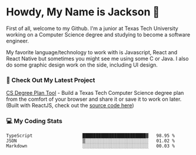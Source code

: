 # Howdy, My Name is Jackson 🤠

First of all, welcome to my Github. I'm a junior at Texas Tech University working on a Computer Science degree and studying to become a software engineer.

My favorite language/technology to work with is Javascript, React and React Native but sometimes you might see me using some C or Java.
I also do some graphic design work on the side, including UI design.

### 🔨 Check Out My Latest Project
[CS Degree Plan Tool](https://csplan.jaxcksn.dev/) - Build a Texas Tech Computer Science degree plan from the comfort of your browser and share it or save it to work on later. (Built with ReactJS, check out the [source code here](https://github.com/jaxcksn/CompSciDegreePlan))

<!---
jaxcksn/jaxcksn is a ✨ special ✨ repository because its `README.md` (this file) appears on your GitHub profile.
You can click the Preview link to take a look at your changes.
--->

### 💻 My Coding Stats
<!--START_SECTION:waka-->

```text
TypeScript                   ████████████████████████▓   98.95 %
JSON                         ▒░░░░░░░░░░░░░░░░░░░░░░░░   01.02 %
Markdown                     ░░░░░░░░░░░░░░░░░░░░░░░░░   00.03 %
```

<!--END_SECTION:waka-->
